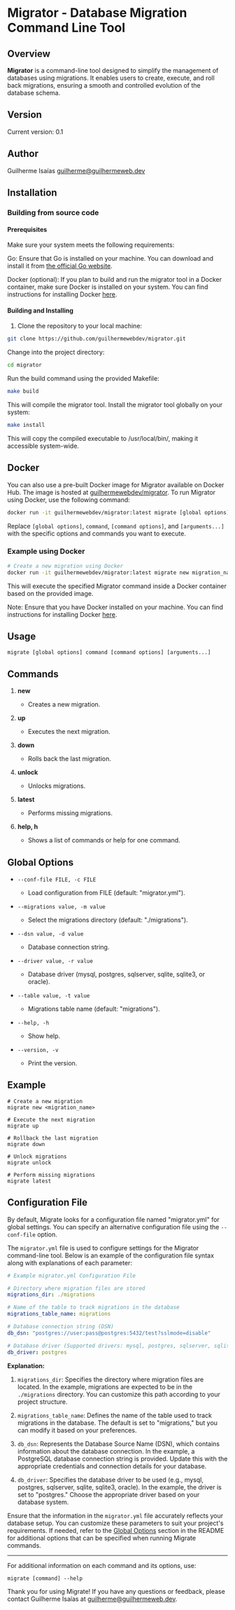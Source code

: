 # Migrator - Database Migration Command Line Tool

## Overview

**Migrator** is a command-line tool designed to simplify the management of databases using migrations. It enables users to create, execute, and roll back migrations, ensuring a smooth and controlled evolution of the database schema.

## Version

Current version: 0.1

## Author

Guilherme Isaías <guilherme@guilhermeweb.dev>

## Installation

### Building from source code

#### Prerequisites

Make sure your system meets the following requirements:

Go: Ensure that Go is installed on your machine. You can download and install it from [the official Go website](https://go.dev/doc/install).

Docker (optional): If you plan to build and run the migrator tool in a Docker container, make sure Docker is installed on your system. You can find instructions for installing Docker [here](https://docs.docker.com/engine/install/).

#### Building and Installing
1. Clone the repository to your local machine:

```bash
git clone https://github.com/guilhermewebdev/migrator.git
```

Change into the project directory:

```bash
cd migrator
```

Run the build command using the provided 
Makefile:

```bash
make build
```

This will compile the migrator tool.
Install the migrator tool globally on your system:

```bash
make install
```

This will copy the compiled executable to /usr/local/bin/, making it accessible system-wide.

## Docker

You can also use a pre-built Docker image for Migrator available on Docker Hub. The image is hosted at [guilhermewebdev/migrator](https://hub.docker.com/r/guilhermewebdev/migrator). To run Migrator using Docker, use the following command:

```bash
docker run -it guilhermewebdev/migrator:latest migrate [global options] command [command options] [arguments...]
```

Replace `[global options]`, `command`, `[command options]`, and `[arguments...]` with the specific options and commands you want to execute.

### Example using Docker

```bash
# Create a new migration using Docker
docker run -it guilhermewebdev/migrator:latest migrate new migration_name
```

This will execute the specified Migrator command inside a Docker container based on the provided image.

Note: Ensure that you have Docker installed on your machine. You can find instructions for installing Docker [here](https://docs.docker.com/engine/install/).

## Usage

```shell
migrate [global options] command [command options] [arguments...]
```

## Commands

1. **new**
   - Creates a new migration.

2. **up**
   - Executes the next migration.

3. **down**
   - Rolls back the last migration.

4. **unlock**
   - Unlocks migrations.

5. **latest**
   - Performs missing migrations.

6. **help, h**
   - Shows a list of commands or help for one command.

## Global Options

- `--conf-file FILE, -c FILE`
  - Load configuration from FILE (default: "migrator.yml").

- `--migrations value, -m value`
  - Select the migrations directory (default: "./migrations").

- `--dsn value, -d value`
  - Database connection string.

- `--driver value, -r value`
  - Database driver (mysql, postgres, sqlserver, sqlite, sqlite3, or oracle).

- `--table value, -t value`
  - Migrations table name (default: "migrations").

- `--help, -h`
  - Show help.

- `--version, -v`
  - Print the version.

## Example

```shell
# Create a new migration
migrate new <migration_name>

# Execute the next migration
migrate up

# Rollback the last migration
migrate down

# Unlock migrations
migrate unlock

# Perform missing migrations
migrate latest
```

## Configuration File

By default, Migrate looks for a configuration file named "migrator.yml" for global settings. You can specify an alternative configuration file using the `--conf-file` option.

The `migrator.yml` file is used to configure settings for the Migrator command-line tool. Below is an example of the configuration file syntax along with explanations of each parameter:

```yaml
# Example migrator.yml Configuration File

# Directory where migration files are stored
migrations_dir: ./migrations

# Name of the table to track migrations in the database
migrations_table_name: migrations

# Database connection string (DSN)
db_dsn: "postgres://user:pass@postgres:5432/test?sslmode=disable"

# Database driver (Supported drivers: mysql, postgres, sqlserver, sqlite, sqlite3, oracle)
db_driver: postgres
```

**Explanation:**

1. `migrations_dir`: Specifies the directory where migration files are located. In the example, migrations are expected to be in the `./migrations` directory. You can customize this path according to your project structure.

2. `migrations_table_name`: Defines the name of the table used to track migrations in the database. The default is set to "migrations," but you can modify it based on your preferences.

3. `db_dsn`: Represents the Database Source Name (DSN), which contains information about the database connection. In the example, a PostgreSQL database connection string is provided. Update this with the appropriate credentials and connection details for your database.

4. `db_driver`: Specifies the database driver to be used (e.g., mysql, postgres, sqlserver, sqlite, sqlite3, oracle). In the example, the driver is set to "postgres." Choose the appropriate driver based on your database system.

Ensure that the information in the `migrator.yml` file accurately reflects your database setup. You can customize these parameters to suit your project's requirements. If needed, refer to the [Global Options](#global-options) section in the README for additional options that can be specified when running Migrate commands.

---

For additional information on each command and its options, use:

```shell
migrate [command] --help
```

Thank you for using Migrate! If you have any questions or feedback, please contact Guilherme Isaías at <guilherme@guilhermeweb.dev>.
